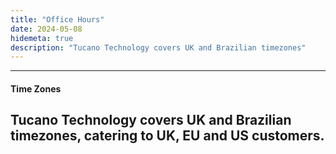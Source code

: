 ```yaml
---
title: "Office Hours"
date: 2024-05-08
hidemeta: true
description: "Tucano Technology covers UK and Brazilian timezones"
---
```


--- 
#### Time Zones

Tucano Technology covers UK and Brazilian timezones, catering to UK, EU and US customers.
---
